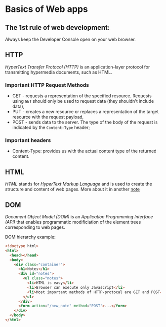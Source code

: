 # Basics of Web apps

## The 1st rule of web development: 
Always keep the Developer Console open on your web browser.

## HTTP
*HyperText Transfer Protocol (HTTP)* is an application-layer protocol for transmitting hypermedia documents, such as HTML.

### Important HTTP Request Methods

* GET - requests a representation of the specified resource. Requests using `GET` should only be used to request data (they shouldn't include data),
* PUT - creates a new resource or replaces a representation of the target resource with the request payload,
* POST - sends data to the server. The type of the body of the request is indicated by the `Content-Type` header;

### Important headers

* Content-Type: provides us with the actual content type of the returned content.

## HTML
*HTML* stands for *HyperText Markup Language* and is used to create the structure and content of web pages. More about it in another [note](/web/html.md)

## DOM
*Document Object Model (DOM)* is an *Application Programming Interface (API)* that enables programmatic modificiation of the element trees corresponding to web pages.

DOM hierarchy example:
```html
<!doctype html>
<html>
  <head></head>
  <body>
    <div class="container">
      <h1>Notes</h1>
      <div id="notes">
        <ul class="notes">
          <li>HTML is easy</li>
          <li>Browser can execute only Javascript</li>
          <li>Most important methods of HTTP-protocal are GET and POST</li>
        </ul>
      </div>
      <form action="/new_note" method="POST">...</form>
    </div>
  </body>
</html>
```